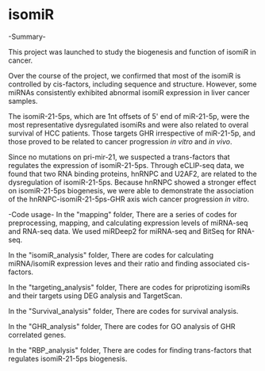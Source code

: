 # isomiR

-Summary-

This project was launched to study the biogenesis and function of isomiR in cancer.

Over the course of the project, we confirmed that most of the isomiR is controlled by cis-factors, including sequence and structure. 
However, some miRNAs consistently exhibited abnormal isomiR expression in liver cancer samples.

The isomiR-21-5ps, which are 1nt offsets of 5' end of miR-21-5p, were the most representative dysregulated isomiRs and were also related to overal survival of HCC patients.
Those targets GHR irrespective of miR-21-5p, and those proved to be related to cancer progression _in vitro_ and _in vivo_.

Since no mutations on pri-mir-21, we suspected a trans-factors that regulates the expression of isomiR-21-5ps.
Through eCLIP-seq data, we found that two RNA binding proteins, hnRNPC and U2AF2, are related to the dysregulation of isomiR-21-5ps. 
Because hnRNPC showed a stronger effect on isomiR-21-5ps biogenesis, we were able to demonstrate the association of the hnRNPC-isomiR-21-5ps-GHR axis wich cancer progression _in vitro_.

-Code usage-
In the "mapping" folder,
  There are a series of codes for preprocessing, mapping, and calculating expression levels of miRNA-seq and RNA-seq data.
  We used miRDeep2 for miRNA-seq and BitSeq for RNA-seq.
  
In the "isomiR_analysis" folder,
  There are codes for calculating miRNA/isomiR expression leves and their ratio and finding associated cis-factors.
 
In the "targeting_analysis" folder,
  There are codes for priprotizing isomiRs and their targets using DEG analysis and TargetScan. 

In the "Survival_analysis" folder,
  There are codes for survival analysis.
  
In the "GHR_analysis" folder,
  There are codes for GO analysis of GHR correlated genes.
  
In the "RBP_analysis" folder,
  There are codes for finding trans-factors that regulates isomiR-21-5ps biogenesis.
